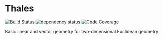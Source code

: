 # Thales

[![Build Status](https://travis-ci.com/bash/thales.svg?branch=master)](https://travis-ci.com/bash/thales)
[![dependency status](https://deps.rs/repo/github/bash/thales/status.svg)](https://deps.rs/repo/github/bash/thales)
[![Code Coverage](https://codecov.io/gh/bash/thales/branch/master/graph/badge.svg)](https://codecov.io/gh/bash/thales)

Basic linear and vector geometry for two-dimensional Euclidean geometry
